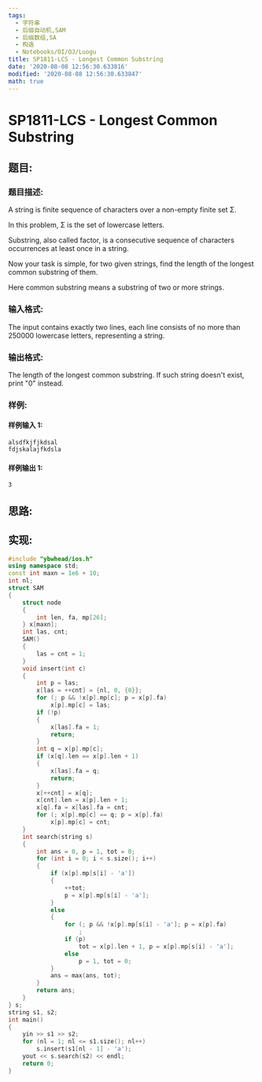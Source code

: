 ```yaml
---
tags:
  - 字符串
  - 后缀自动机,SAM
  - 后缀数组,SA
  - 构造
  - Notebooks/OI/OJ/Luogu
title: SP1811-LCS - Longest Common Substring
date: '2020-08-08 12:56:30.633816'
modified: '2020-08-08 12:56:30.633847'
math: true
---
```


# SP1811-LCS - Longest Common Substring

## 题目:

### 题目描述:

A string is finite sequence of characters over a non-empty finite set Σ.

In this problem, Σ is the set of lowercase letters.

Substring, also called factor, is a consecutive sequence of characters occurrences at least once in a string.

Now your task is simple, for two given strings, find the length of the longest common substring of them.

Here common substring means a substring of two or more strings.

### 输入格式:

The input contains exactly two lines, each line consists of no more than 250000 lowercase letters, representing a string.

### 输出格式:

The length of the longest common substring. If such string doesn't exist, print "0" instead.

### 样例:

#### 样例输入 1:

```
alsdfkjfjkdsal
fdjskalajfkdsla
```

#### 样例输出 1:

```
3
```

## 思路:

## 实现:

```cpp
#include "ybwhead/ios.h"
using namespace std;
const int maxn = 1e6 + 10;
int nl;
struct SAM
{
    struct node
    {
        int len, fa, mp[26];
    } x[maxn];
    int las, cnt;
    SAM()
    {
        las = cnt = 1;
    }
    void insert(int c)
    {
        int p = las;
        x[las = ++cnt] = {nl, 0, {0}};
        for (; p && !x[p].mp[c]; p = x[p].fa)
            x[p].mp[c] = las;
        if (!p)
        {
            x[las].fa = 1;
            return;
        }
        int q = x[p].mp[c];
        if (x[q].len == x[p].len + 1)
        {
            x[las].fa = q;
            return;
        }
        x[++cnt] = x[q];
        x[cnt].len = x[p].len + 1;
        x[q].fa = x[las].fa = cnt;
        for (; x[p].mp[c] == q; p = x[p].fa)
            x[p].mp[c] = cnt;
    }
    int search(string s)
    {
        int ans = 0, p = 1, tot = 0;
        for (int i = 0; i < s.size(); i++)
        {
            if (x[p].mp[s[i] - 'a'])
            {
                ++tot;
                p = x[p].mp[s[i] - 'a'];
            }
            else
            {
                for (; p && !x[p].mp[s[i] - 'a']; p = x[p].fa)
                    ;
                if (p)
                    tot = x[p].len + 1, p = x[p].mp[s[i] - 'a'];
                else
                    p = 1, tot = 0;
            }
            ans = max(ans, tot);
        }
        return ans;
    }
} s;
string s1, s2;
int main()
{
    yin >> s1 >> s2;
    for (nl = 1; nl <= s1.size(); nl++)
        s.insert(s1[nl - 1] - 'a');
    yout << s.search(s2) << endl;
    return 0;
}
```
